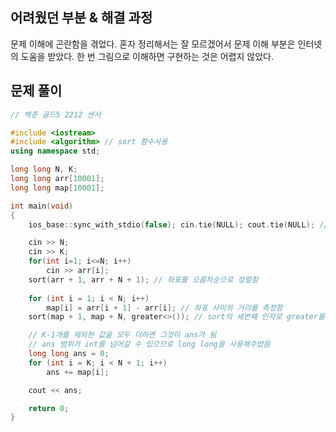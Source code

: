 ## 어려웠던 부분 & 해결 과정

문제 이해에 곤란함을 겪었다. 혼자 정리해서는 잘 모르겠어서 문제 이해 부분은 인터넷의 도움을 받았다. 한 번 그림으로 이해하면 구현하는 것은 어렵지 않았다.

## 문제 풀이

```cpp
// 백준 골드5 2212 센서

#include <iostream>
#include <algorithm> // sort 함수사용
using namespace std;

long long N, K;
long long arr[10001];
long long map[10001];

int main(void)
{
	ios_base::sync_with_stdio(false); cin.tie(NULL); cout.tie(NULL); // cin cout 표준 입출력 시간 단축

	cin >> N;
	cin >> K;
	for(int i=1; i<=N; i++)
		cin >> arr[i];
	sort(arr + 1, arr + N + 1); // 좌표를 오름차순으로 정렬함
	
	for (int i = 1; i < N; i++)
		map[i] = arr[i + 1] - arr[i]; // 좌표 사이의 거리를 측정함
	sort(map + 1, map + N, greater<>()); // sort의 세번째 인자로 greater를 사용하여 내림차순 정렬을 진행함

	// K-1개를 제외한 값을 모두 더하면 그것이 ans가 됨
	// ans 범위가 int를 넘어갈 수 있으므로 long long을 사용해주었음
	long long ans = 0;
	for (int i = K; i < N + 1; i++)
		ans += map[i];

	cout << ans;

	return 0;
}
```